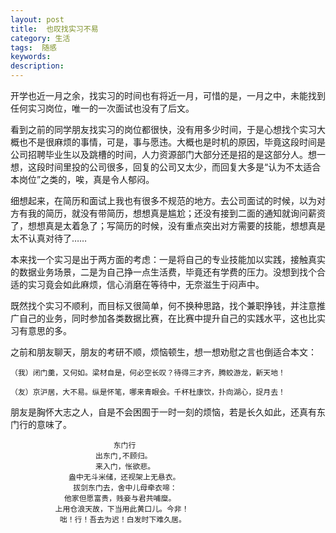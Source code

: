 ```yaml
---
layout: post
title:  也叹找实习不易
category: 生活
tags:  随感
keywords: 
description: 
---
```


开学也近一月之余，找实习的时间也有将近一月，可惜的是，一月之中，未能找到任何实习岗位，唯一的一次面试也没有了后文。

看到之前的同学朋友找实习的岗位都很快，没有用多少时间，于是心想找个实习大概也不是很麻烦的事情，可是，事与愿违。大概也是时机的原因，毕竟这段时间是公司招聘毕业生以及跳槽的时间，人力资源部门大部分还是招的是这部分人。想一想，这段时间里投的公司很多，回复的公司又太少，而回复大多是“认为不太适合本岗位”之类的，唉，真是令人郁闷。

细想起来，在简历和面试上我也有很多不规范的地方。去公司面试的时候，以为对方有我的简历，就没有带简历，想想真是尴尬；还没有接到二面的通知就询问薪资了，想想真是太着急了；写简历的时候，没有重点突出对方需要的技能，想想真是太不认真对待了……

本来找一个实习是出于两方面的考虑：一是将自己的专业技能加以实践，接触真实的数据业务场景，二是为自己挣一点生活费，毕竟还有学费的压力。没想到找个合适的实习竟会如此麻烦，信心消磨在等待中，无奈滋生于闷声中。

既然找个实习不顺利，而目标又很简单，何不换种思路，找个兼职挣钱，并注意推广自己的业务，同时参加各类数据比赛，在比赛中提升自己的实践水平，这也比实习有意思的多。

之前和朋友聊天，朋友的考研不顺，烦恼顿生，想一想劝慰之言也倒适合本文：
  
    （我）闭门羹，又何如。梁材自是，何必空长叹？待得三才齐，腾蛟游龙，新天地！

    （友）京沪居，大不易。纵是怀笔，哪来青眼会。千杯杜康饮，扑向湖心，捉月去！

朋友是胸怀大志之人，自是不会困囿于一时一刻的烦恼，若是长久如此，还真有东门行的意味了。

                           东门行
                       出东门,不顾归。
                       来入门，怅欲悲。
                 盎中无斗米储，还视架上无悬衣。
                  拔剑东门去，舍中儿母牵衣啼：
                他家但愿富贵，贱妾与君共哺糜。
              上用仓浪天故，下当用此黄口儿。今非！
               咄！行！吾去为迟！白发时下难久居。
    
